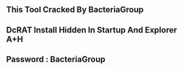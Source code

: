 ## This Tool Cracked By BacteriaGroup
## DcRAT Install Hidden In Startup And Explorer A+H
## Password : BacteriaGroup
